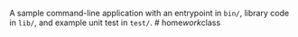 A sample command-line application with an entrypoint in `bin/`, library code
in `lib/`, and example unit test in `test/`.
#   h o m e _ w o r k _ c l a s s  
 